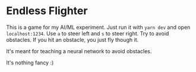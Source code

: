 # Endless Flighter

This is a game for my AI/ML experiment. Just run it with `yarn dev` and open
`localhost:1234`. Use `a` to steer left and `s` to steer right. Try to avoid
obstacles. If you hit an obstacle, you just fly though it.

It's meant for teaching a neural network to avoid obstacles.

It's nothing fancy :)
